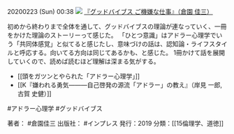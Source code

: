 20200223 (Sun) 00:38
[![](https://images-fe.ssl-images-amazon.com/images/I/51DZsJUIwnL.jpg)](https://amzn.to/37Ofb6u)
[『グッドバイブス ご機嫌な仕事』（倉園 佳三）](https://amzn.to/37Ofb6u)

初めから終わりまで全体を通して、グッドバイブスの理論が連なっていく、一冊をかけた理論のストーリーって感じた。
「ひとつ意識」はアドラー心理学でいう「共同体感覚」と似てると感じたし、意味づけの話は、認知論・ライフスタイルと呼応する。向いてる方向は同じてあるかも、と感じた。
1冊かけて話を展開していくので、読めば読むほど理解は深まる気がする。

- [[頭をガツンとやられた「アドラー心理学」]]
- [[K『嫌われる勇気―――自己啓発の源流「アドラー」の教え』（岸見 一郎, 古賀 史健）]]

#アドラー心理学 #グッドバイブス 

著者： #倉園佳三
出版社： #インプレス
発行：2019
分類：[[15倫理学、道徳]]